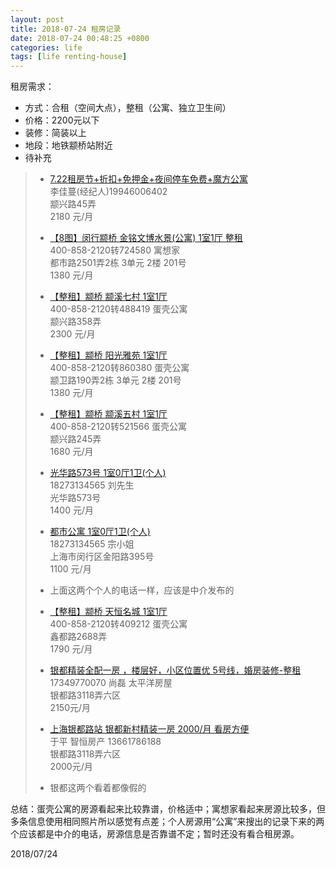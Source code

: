 ```yaml
---
layout: post
title: 2018-07-24 租房记录
date: 2018-07-24 00:48:25 +0800
categories: life
tags: [life renting-house]
---
```


租房需求：

- 方式：合租（空间大点），整租（公寓、独立卫生间）
- 价格：2200元以下
- 装修：简装以上
- 地段：地铁颛桥站附近
- 待补充


> - [7.22租房节+折扣+免押金+夜间停车免费+魔方公寓](http://sh.58.com/zufang/34814574396235x.shtml)  
>   李佳蔓(经纪人)19946006402  
>   颛兴路45弄  
>   2180 元/月
>   
> - [【8图】闵行颛桥 金铭文博水景(公寓) 1室1厅 整租](http://sh.58.com/pinpaigongyu/33764433816886x.shtml)  
>   400-858-2120转724580  寓想家  
>   都市路2501弄2栋 3单元 2楼 201号  
>   1380 元/月  
> 
> - [【整租】颛桥 颛溪七村 1室1厅](http://sh.58.com/pinpaigongyu/33798202180810x.shtml)  
>   400-858-2120转488419 蛋壳公寓  
>   颛兴路358弄  
>   2300 元/月
> 
> - [【整租】颛桥 阳光雅苑 1室1厅](http://sh.58.com/pinpaigongyu/33862374990926x.shtml)  
>   400-858-2120转860380 蛋壳公寓  
>   颛卫路190弄2栋 3单元 2楼 201号  
>   1380 元/月  
>   
> - [【整租】颛桥 颛溪五村 1室1厅](http://sh.58.com/pinpaigongyu/33333312757070x.shtml)  
>   400-858-2120转521566 蛋壳公寓  
>   颛兴路245弄  
>   1680 元/月
> 
> - [光华路573号 1室0厅1卫(个人)](http://sh.58.com/zufang/34858821403984x.shtml)  
>   18273134565 刘先生  
>   光华路573号  
>   1400 元/月   
> 
> - [都市公寓 1室0厅1卫(个人)](http://sh.58.com/zufang/34617994868417x.shtml)  
>   18273134565 宗小姐  
>   上海市闵行区金阳路395号  
>   1100 元/月
>   
> - 上面这两个个人的电话一样，应该是中介发布的
>   
> - [【整租】颛桥 天恒名城 1室1厅](http://sh.58.com/pinpaigongyu/33333292154682x.shtml)  
>   400-858-2120转409212 蛋壳公寓  
>   鑫都路2688弄  
>   1790 元/月
>   
> - [银都精装全配一房 ，楼层好，小区位置优 5号线，婚房装修-整租](http://zu.sh.fang.com/chuzu/3_324374972_1.htm)  
>   17349770070 尚磊 太平洋房屋  
>   银都路3118弄六区  
>   2150元/月
>   
> - [上海银都路站 银都新村精装一房 2000/月 看房方便](http://zu.sh.fang.com/chuzu/3_324795779_1.htm)  
>   于平 智恒房产 13661786188  
>   银都路3118弄六区  
>   2000元/月
>   
> - 银都这两个看着都像假的

总结：蛋壳公寓的房源看起来比较靠谱，价格适中；寓想家看起来房源比较多，但多条信息使用相同照片所以感觉有点差；个人房源用“公寓”来搜出的记录下来的两个应该都是中介的电话，房源信息是否靠谱不定；暂时还没有看合租房源。

2018/07/24